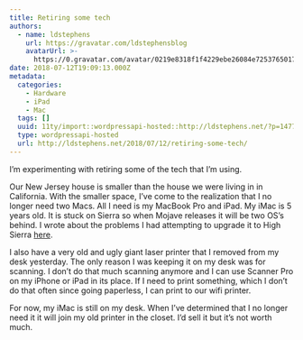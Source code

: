 ```yaml
---
title: Retiring some tech
authors:
  - name: ldstephens
    url: https://gravatar.com/ldstephensblog
    avatarUrl: >-
      https://0.gravatar.com/avatar/0219e8318f1f4229ebe26084e7253765017f43ca0c631be37dc6d0b8ad6e40a4?s=96&d=identicon&r=G
date: 2018-07-12T19:09:13.000Z
metadata:
  categories:
    - Hardware
    - iPad
    - Mac
  tags: []
  uuid: 11ty/import::wordpressapi-hosted::http://ldstephens.net/?p=1477
  type: wordpressapi-hosted
  url: http://ldstephens.net/2018/07/12/retiring-some-tech/
---
```

I’m experimenting with retiring some of the tech that I’m using.

Our New Jersey house is smaller than the house we were living in in California. With the smaller space, I’ve come to the realization that I no longer need two Macs. All I need is my MacBook Pro and iPad. My iMac is 5 years old. It is stuck on Sierra so when Mojave releases it will be two OS’s behind. I wrote about the problems I had attempting to upgrade it to High Sierra [here](http://ldstephens.net/2017/10/01/problems-upgrading-to-high-sierra/).

I also have a very old and ugly giant laser printer that I removed from my desk yesterday. The only reason I was keeping it on my desk was for scanning. I don’t do that much scanning anymore and I can use Scanner Pro on my iPhone or iPad in its place. If I need to print something, which I don’t do that often since going paperless, I can print to our wifi printer.

For now, my iMac is still on my desk. When I’ve determined that I no longer need it it will join my old printer in the closet. I’d sell it but it’s not worth much.